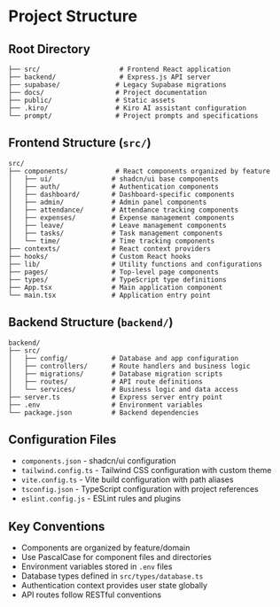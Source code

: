 # Project Structure

## Root Directory
```
├── src/                    # Frontend React application
├── backend/                # Express.js API server
├── supabase/              # Legacy Supabase migrations
├── docs/                  # Project documentation
├── public/                # Static assets
├── .kiro/                 # Kiro AI assistant configuration
└── prompt/                # Project prompts and specifications
```

## Frontend Structure (`src/`)
```
src/
├── components/            # React components organized by feature
│   ├── ui/               # shadcn/ui base components
│   ├── auth/             # Authentication components
│   ├── dashboard/        # Dashboard-specific components
│   ├── admin/            # Admin panel components
│   ├── attendance/       # Attendance tracking components
│   ├── expenses/         # Expense management components
│   ├── leave/            # Leave management components
│   ├── tasks/            # Task management components
│   └── time/             # Time tracking components
├── contexts/             # React context providers
├── hooks/                # Custom React hooks
├── lib/                  # Utility functions and configurations
├── pages/                # Top-level page components
├── types/                # TypeScript type definitions
├── App.tsx               # Main application component
└── main.tsx              # Application entry point
```

## Backend Structure (`backend/`)
```
backend/
├── src/
│   ├── config/           # Database and app configuration
│   ├── controllers/      # Route handlers and business logic
│   ├── migrations/       # Database migration scripts
│   ├── routes/           # API route definitions
│   └── services/         # Business logic and data access
├── server.ts             # Express server entry point
├── .env                  # Environment variables
└── package.json          # Backend dependencies
```

## Configuration Files
- `components.json` - shadcn/ui configuration
- `tailwind.config.ts` - Tailwind CSS configuration with custom theme
- `vite.config.ts` - Vite build configuration with path aliases
- `tsconfig.json` - TypeScript configuration with project references
- `eslint.config.js` - ESLint rules and plugins

## Key Conventions
- Components are organized by feature/domain
- Use PascalCase for component files and directories
- Environment variables stored in `.env` files
- Database types defined in `src/types/database.ts`
- Authentication context provides user state globally
- API routes follow RESTful conventions